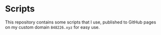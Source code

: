 # Scripts
This repository contains some scripts that I use, published to GitHub pages on my custom domain `848226.xyz` for easy use.